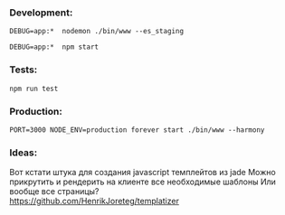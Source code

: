 ### Development:

`DEBUG=app:*  nodemon ./bin/www --es_staging`

`DEBUG=app:*  npm start`

### Tests:

`npm run test`

### Production:

`PORT=3000 NODE_ENV=production forever start ./bin/www --harmony`

### Ideas:

Вот кстати штука для создания javascript темплейтов из jade 
Можно прикрутить и рендерить на клиенте все необходимые шаблоны
Или вообще все страницы?  
https://github.com/HenrikJoreteg/templatizer